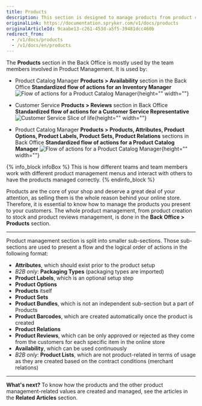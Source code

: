 ```yaml
---
title: Products
description: This section is designed to manage products from product creation to stock and product reviews, options, labels, relations, lists, etc in the Back Office.
originalLink: https://documentation.spryker.com/v1/docs/products
originalArticleId: 9caabe13-c261-453d-a5f5-39481dcc460b
redirect_from:
  - /v1/docs/products
  - /v1/docs/en/products
---
```


The **Products** section in the Back Office is mostly used by the team members involved in Product Management.
It is used by:
* Product Catalog Manager
**Products > Availability** section in the Back Office
    **Standardized flow of actions for an Inventory Manager**
![Flow of actions for a Product Catalog Manager](https://spryker.s3.eu-central-1.amazonaws.com/docs/User+Guides/Back+Office+User+Guides/Products/products-section.png){height="" width=""}

* Customer Service
**Products > Reviews** section in Back Office
    **Standardized flow of actions for a Customer Service Representative**
![Customer Service Slice of life](https://spryker.s3.eu-central-1.amazonaws.com/docs/User+Guides/Back+Office+User+Guides/Products/Customer+Service+Slice+of+life.png){height="" width=""}

* Product Catalog Manager
**Products > Products, Attributes, Product Options, Product Labels, Product Sets, Product Relations** sections in Back Office
    **Standardized flow of actions for a Product Catalog Manager**
![Flow of actions for a Product Catalog Manager](https://spryker.s3.eu-central-1.amazonaws.com/docs/User+Guides/Back+Office+User+Guides/Products/products-section-2.png){height="" width=""}

{% info_block infoBox %}
This is how different teams and team members work with different product management menus and interact with others to have the products managed correctly.
{% endinfo_block %}

Products are the core of your shop and deserve a great deal of your attention, as selling them is the whole reason behind your online store. Therefore, it is essential to know how to manage the products you present to your customers. The whole product management, from product creation to stock and product reviews management, is done in the **Back Office > Products** section.
***
Product management section is split into smaller sub-sections. Those sub-sections are used to present a flow and the logical order of actions in the following format:
* **Attributes**, which should exist prior to the product setup
* _B2B only_: **Packaging Types** (packaging types are imported)
* **Product Labels**, which is an optional setup step
* **Product Options**
* **Products** itself
* **Product Sets**
* **Product Bundles**, which is not an independent sub-section but a part of Products
* **Product Barcodes**, which are created automatically once the product is created
* **Product Relations**
* **Product Reviews**, which can be only approved or rejected as they come from the customers for each specific item in the online store
* **Availability**, which can be used continuously
* _B2B only_: **Product Lists**, which are not product-related in terms of usage as they are created based on the contract conditions (merchant relations)

***
**What's next?**
To know how the products and the other product management-related values are created and managed, see the articles in the **Related Articles** section.
